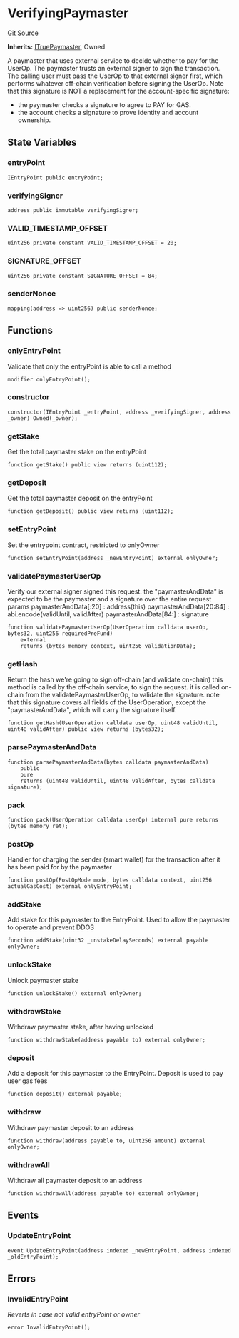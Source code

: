 # VerifyingPaymaster
[Git Source](https://github.com/TrueWallet/contracts/blob/db2e75cb332931da5fdaa38bec9e4d367be1d851/src/paymaster/VerifyingPaymaster.sol)

**Inherits:**
[ITruePaymaster](/src/paymaster/ITruePaymaster.sol/interface.ITruePaymaster.md), Owned

A paymaster that uses external service to decide whether to pay for the UserOp.
The paymaster trusts an external signer to sign the transaction.
The calling user must pass the UserOp to that external signer first, which performs
whatever off-chain verification before signing the UserOp.
Note that this signature is NOT a replacement for the account-specific signature:
- the paymaster checks a signature to agree to PAY for GAS.
- the account checks a signature to prove identity and account ownership.


## State Variables
### entryPoint

```solidity
IEntryPoint public entryPoint;
```


### verifyingSigner

```solidity
address public immutable verifyingSigner;
```


### VALID_TIMESTAMP_OFFSET

```solidity
uint256 private constant VALID_TIMESTAMP_OFFSET = 20;
```


### SIGNATURE_OFFSET

```solidity
uint256 private constant SIGNATURE_OFFSET = 84;
```


### senderNonce

```solidity
mapping(address => uint256) public senderNonce;
```


## Functions
### onlyEntryPoint

Validate that only the entryPoint is able to call a method


```solidity
modifier onlyEntryPoint();
```

### constructor


```solidity
constructor(IEntryPoint _entryPoint, address _verifyingSigner, address _owner) Owned(_owner);
```

### getStake

Get the total paymaster stake on the entryPoint


```solidity
function getStake() public view returns (uint112);
```

### getDeposit

Get the total paymaster deposit on the entryPoint


```solidity
function getDeposit() public view returns (uint112);
```

### setEntryPoint

Set the entrypoint contract, restricted to onlyOwner


```solidity
function setEntryPoint(address _newEntryPoint) external onlyOwner;
```

### validatePaymasterUserOp

Verify our external signer signed this request.
the "paymasterAndData" is expected to be the paymaster and a signature over the entire request params
paymasterAndData[:20] : address(this)
paymasterAndData[20:84] : abi.encode(validUntil, validAfter)
paymasterAndData[84:] : signature


```solidity
function validatePaymasterUserOp(UserOperation calldata userOp, bytes32, uint256 requiredPreFund)
    external
    returns (bytes memory context, uint256 validationData);
```

### getHash

Return the hash we're going to sign off-chain (and validate on-chain)
this method is called by the off-chain service, to sign the request.
it is called on-chain from the validatePaymasterUserOp, to validate the signature.
note that this signature covers all fields of the UserOperation, except the "paymasterAndData",
which will carry the signature itself.


```solidity
function getHash(UserOperation calldata userOp, uint48 validUntil, uint48 validAfter) public view returns (bytes32);
```

### parsePaymasterAndData


```solidity
function parsePaymasterAndData(bytes calldata paymasterAndData)
    public
    pure
    returns (uint48 validUntil, uint48 validAfter, bytes calldata signature);
```

### pack


```solidity
function pack(UserOperation calldata userOp) internal pure returns (bytes memory ret);
```

### postOp

Handler for charging the sender (smart wallet) for the transaction after it has been paid for by the paymaster


```solidity
function postOp(PostOpMode mode, bytes calldata context, uint256 actualGasCost) external onlyEntryPoint;
```

### addStake

Add stake for this paymaster to the EntryPoint. Used to allow the paymaster to operate and prevent DDOS


```solidity
function addStake(uint32 _unstakeDelaySeconds) external payable onlyOwner;
```

### unlockStake

Unlock paymaster stake


```solidity
function unlockStake() external onlyOwner;
```

### withdrawStake

Withdraw paymaster stake, after having unlocked


```solidity
function withdrawStake(address payable to) external onlyOwner;
```

### deposit

Add a deposit for this paymaster to the EntryPoint. Deposit is used to pay user gas fees


```solidity
function deposit() external payable;
```

### withdraw

Withdraw paymaster deposit to an address


```solidity
function withdraw(address payable to, uint256 amount) external onlyOwner;
```

### withdrawAll

Withdraw all paymaster deposit to an address


```solidity
function withdrawAll(address payable to) external onlyOwner;
```

## Events
### UpdateEntryPoint

```solidity
event UpdateEntryPoint(address indexed _newEntryPoint, address indexed _oldEntryPoint);
```

## Errors
### InvalidEntryPoint
*Reverts in case not valid entryPoint or owner*


```solidity
error InvalidEntryPoint();
```

